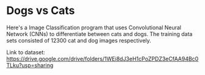 # Dogs vs Cats

Here's a Image Classification program that uses Convolutional Neural Network (CNNs) to differentiate between cats and dogs. The training data sets consisted of 12300 cat and dog images respectively. 

Link to dataset: https://drive.google.com/drive/folders/1WEi8dJ3eH1cPoZPDZ3eCfAA94Bc0TLku?usp=sharing
